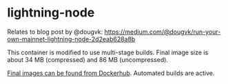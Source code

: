 # lightning-node

Relates to blog post by @dougvk: https://medium.com/@dougvk/run-your-own-mainnet-lightning-node-2d2eab628a8b

This container is modified to use multi-stage builds. Final image size is about 34 MB (compressed) and 86 MB (uncompressed).

[Final images can be found from Dockerhub](https://hub.docker.com/r/vtorhonen/lightning-node/). Automated builds are active.
